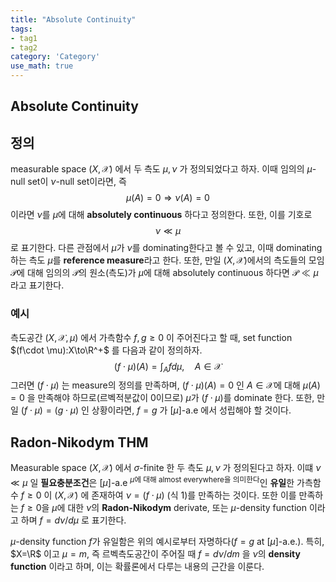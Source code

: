 ```yaml
---
title: "Absolute Continuity"
tags:
- tag1
- tag2
category: 'Category'
use_math: true
---
```

## Absolute Continuity

## 정의

measurable space $(X,\mathcal{X})$ 에서 두 측도 $\mu,\nu$ 가 정의되었다고 하자. 이때 임의의 $\mu$-null set이 $\nu$-null set이라면, 즉
$$
\mu(A)=0\Rightarrow\nu(A)=0
$$
이라면 $\nu$를 $\mu$에 대해 **absolutely continuous** 하다고 정의한다. 또한, 이를 기호로
$$
\nu\ll\mu
$$
로 표기한다. 다른 관점에서 $\mu$가 $\nu$를 dominating한다고 볼 수 있고, 이때 dominating 하는 측도 $\mu$를 **reference measure**라고 한다. 또한, 만일 $(X,\mathcal{X})$에서의 측도들의 모임 $\mathcal{P}$에 대해 임의의 $\mathcal{P}$의 원소(측도)가 $\mu$에 대해 absolutely continuous 하다면 $\mathcal{P}\ll\mu$ 라고 표기한다.

### 예시

측도공간 $(X,\mathcal{X},\mu)$ 에서 가측함수 $f,g\geq 0$ 이 주어진다고 할 때, set function $(f\cdot \mu):X\to\R^+$ 를 다음과 같이 정의하자.
$$
(f\cdot\mu)(A)=\int_A fd\mu,\quad A\in\mathcal{X}\tag{1}
$$
그러면 $(f\cdot\mu)$ 는 measure의 정의를 만족하며, $(f\cdot\mu)(A)=0$ 인 $A\in\mathcal{X}$에 대해 $\mu(A)=0$ 을 만족해야 하므로(르벡적분값이 0이므로) $\mu$가 $(f\cdot\mu)$를 dominate 한다. 또한, 만일 $(f\cdot\mu)=(g\cdot\mu)$ 인 상황이라면, $f=g$ 가 $[\mu]$-a.e 에서 성립해야 할 것이다.

## Radon-Nikodym THM

Measurable space $(X,\mathcal{X})$ 에서 $\sigma$-finite 한 두 측도 $\mu,\nu$ 가 정의된다고 하자. 이떄 $\nu\ll\mu$ 일 **필요충분조건**은 $[\mu]$-a.e <sup>$\mu$에 대해 almost everywhere을 의미한다</sup>인 **유일**한 가측함수 $f\geq 0$ 이 $(X,\mathcal{X})$ 에 존재하여 $\nu=(f\cdot\mu)$ (식 1)를 만족하는 것이다. 또한 이를 만족하는 $f\geq0$을 $\mu$에 대한 $\nu$의 **Radon-Nikodym** derivate, 또는 $\mu$-density function 이라고 하며 $f=d\nu/d\mu$ 로 표기한다.

$\mu$-density function $f$가 유일함은 위의 예시로부터 자명하다($f=g$ at $[\mu]$-a.e.). 특히, $X=\R$ 이고 $\mu=m$, 즉 르벡측도공간이 주어질 때 $f=d\nu/dm$ 을 $\nu$의 **density function** 이라고 하며, 이는 확률론에서 다루는 내용의 근간을 이룬다.